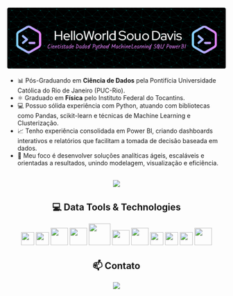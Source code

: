 <p align="center">
  <img src="./github-header-image.png" alt="Header do GitHub" />
</p>


- 📊 Pós-Graduando em <b>Ciência de Dados</b> pela Pontifícia Universidade Católica do Rio de Janeiro (PUC-Rio).
- ⚛️ Graduado em <b>Física</b>  pelo Instituto Federal do Tocantins.
- 💻 Possuo sólida experiência com Python, atuando com bibliotecas como Pandas, scikit-learn e técnicas de Machine Learning e Clusterização.
- 📈 Tenho experiência consolidada em Power BI, criando dashboards interativos e relatórios que facilitam a tomada de decisão baseada em dados.
- 🚀 Meu foco é desenvolver soluções analíticas ágeis, escaláveis e orientadas a resultados, unindo modelagem, visualização e eficiência. 
<br/><br/>

<div align="center">
  
  <a href="https://github.com/Davisdenner">
    <img loading="lazy" height="180em" src="https://github-readme-stats.vercel.app/api?username=Davisdenner&show_icons=true&theme=dark&include_all_commits=true&count_private=true"/>
  </a>

  <h2>💻 Data Tools & Technologies</h2>

  <img src="https://cdn.jsdelivr.net/gh/devicons/devicon@latest/icons/python/python-original.svg" width="30" height="30" />
  <img src="https://cdn.jsdelivr.net/gh/devicons/devicon@latest/icons/postgresql/postgresql-original.svg" width="30" height="30"/>
  <img src="https://cdn.jsdelivr.net/gh/devicons/devicon@latest/icons/streamlit/streamlit-plain-wordmark.svg" width="40" height="40"/>
  <img src="https://cdn.jsdelivr.net/gh/devicons/devicon@latest/icons/pandas/pandas-original-wordmark.svg" width="40" height="40"  />
  <img src="https://cdn.jsdelivr.net/gh/devicons/devicon@latest/icons/numpy/numpy-plain-wordmark.svg" width="50" height="50" /> 
  <img src="https://cdn.jsdelivr.net/gh/devicons/devicon@latest/icons/matplotlib/matplotlib-original.svg" width="40" height="35"/>
  <img src="https://cdn.jsdelivr.net/gh/devicons/devicon@latest/icons/scikitlearn/scikitlearn-original.svg" width="40" height="40" />
  <img src="https://cdn.jsdelivr.net/gh/devicons/devicon@latest/icons/keras/keras-original.svg" width="30" height="30" />
  <img src="https://cdn.jsdelivr.net/gh/devicons/devicon@latest/icons/tensorflow/tensorflow-original.svg" width="30" height="30"  />
  <img src="https://cdn.jsdelivr.net/gh/devicons/devicon@latest/icons/plotly/plotly-original.svg" width="30" height="30" />
  <img src="https://cdn.simpleicons.org/databricks/E52E2E" width="40" height="40" />

          

  <h2>📫 Contato</h2>

  <a href="https://www.linkedin.com/in/davis-denner-costa-silva-4536a51b0/" target="_blank">
    <img loading="lazy" src="https://img.shields.io/badge/-LinkedIn-%230077B5?style=for-the-badge&logo=linkedin&logoColor=white" target="_blank">
  </a>

</div>










